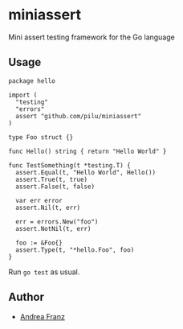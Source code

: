 # miniassert

Mini assert testing framework for the Go language

## Usage

    package hello

    import (
      "testing"
      "errors"
      assert "github.com/pilu/miniassert"
    )

    type Foo struct {}

    func Hello() string { return "Hello World" }

    func TestSomething(t *testing.T) {
      assert.Equal(t, "Hello World", Hello())
      assert.True(t, true)
      assert.False(t, false)

      var err error
      assert.Nil(t, err)

      err = errors.New("foo")
      assert.NotNil(t, err)

      foo := &Foo{}
      assert.Type(t, "*hello.Foo", foo)
    }

Run `go test` as usual.

## Author

* [Andrea Franz](http://gravityblast.com)

